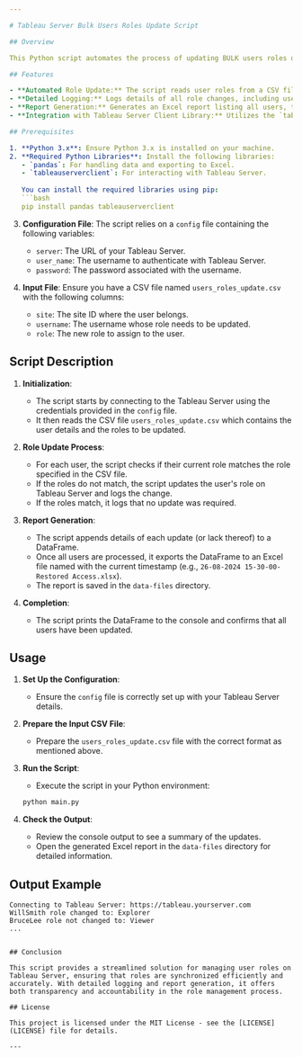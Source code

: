 ```yaml
---

# Tableau Server Bulk Users Roles Update Script

## Overview

This Python script automates the process of updating BULK users roles on a Tableau Server based on data from a CSV file. It connects to the Tableau Server, checks the current roles of specified users, and updates them if necessary. After making changes, it logs the updates and exports a report detailing the restored access to an Excel file.

## Features

- **Automated Role Update:** The script reads user roles from a CSV file and updates them on the Tableau Server as needed.
- **Detailed Logging:** Logs details of all role changes, including users whose roles were not updated.
- **Report Generation:** Generates an Excel report listing all users, their previous roles, and their updated roles (if changed).
- **Integration with Tableau Server Client Library:** Utilizes the `tableauserverclient` library to interact with Tableau Server.

## Prerequisites

1. **Python 3.x**: Ensure Python 3.x is installed on your machine.
2. **Required Python Libraries**: Install the following libraries:
   - `pandas`: For handling data and exporting to Excel.
   - `tableauserverclient`: For interacting with Tableau Server.
   
   You can install the required libraries using pip:
   ```bash
   pip install pandas tableauserverclient
   ```

3. **Configuration File**: The script relies on a `config` file containing the following variables:
   - `server`: The URL of your Tableau Server.
   - `user_name`: The username to authenticate with Tableau Server.
   - `password`: The password associated with the username.

4. **Input File**: Ensure you have a CSV file named `users_roles_update.csv` with the following columns:
   - `site`: The site ID where the user belongs.
   - `username`: The username whose role needs to be updated.
   - `role`: The new role to assign to the user.

## Script Description

1. **Initialization**:
   - The script starts by connecting to the Tableau Server using the credentials provided in the `config` file.
   - It then reads the CSV file `users_roles_update.csv` which contains the user details and the roles to be updated.

2. **Role Update Process**:
   - For each user, the script checks if their current role matches the role specified in the CSV file.
   - If the roles do not match, the script updates the user's role on Tableau Server and logs the change.
   - If the roles match, it logs that no update was required.

3. **Report Generation**:
   - The script appends details of each update (or lack thereof) to a DataFrame.
   - Once all users are processed, it exports the DataFrame to an Excel file named with the current timestamp (e.g., `26-08-2024 15-30-00-Restored Access.xlsx`).
   - The report is saved in the `data-files` directory.

4. **Completion**:
   - The script prints the DataFrame to the console and confirms that all users have been updated.

## Usage

1. **Set Up the Configuration**:
   - Ensure the `config` file is correctly set up with your Tableau Server details.

2. **Prepare the Input CSV File**:
   - Prepare the `users_roles_update.csv` file with the correct format as mentioned above.

3. **Run the Script**:
   - Execute the script in your Python environment:
   ```bash
   python main.py
   ```

4. **Check the Output**:
   - Review the console output to see a summary of the updates.
   - Open the generated Excel report in the `data-files` directory for detailed information.

## Output Example

```
Connecting to Tableau Server: https://tableau.yourserver.com
WillSmith role changed to: Explorer
BruceLee role not changed to: Viewer
...
```

```

## Conclusion

This script provides a streamlined solution for managing user roles on Tableau Server, ensuring that roles are synchronized efficiently and accurately. With detailed logging and report generation, it offers both transparency and accountability in the role management process.

## License

This project is licensed under the MIT License - see the [LICENSE](LICENSE) file for details.

---
